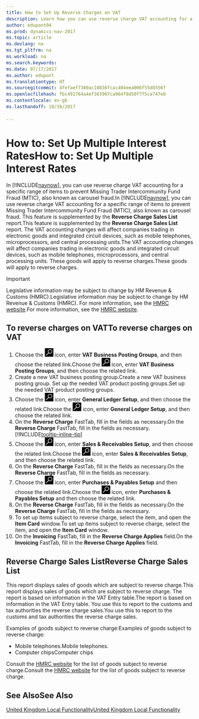 ```yaml
---
title: How to Set Up Reverse Charges on VAT
description: Learn how you can use reverse charge VAT accounting for a specific range of items to prevent Missing Trader Intercommunity Fund Fraud (MTIC).
author: edupont04
ms.prod: dynamics-nav-2017
ms.topic: article
ms.devlang: na
ms.tgt_pltfrm: na
ms.workload: na
ms.search.keywords: 
ms.date: 07/17/2017
ms.author: edupont
ms.translationtype: HT
ms.sourcegitcommit: 4fefaef7380ac10836fcac404eea006f55d8556f
ms.openlocfilehash: fbc491764a4ef363967ca964f8d50f7f5ca747e8
ms.contentlocale: en-gb
ms.lasthandoff: 10/16/2017

---
```

# <a name="how-to-set-up-multiple-interest-rates"></a><span data-ttu-id="92fd0-103">How to: Set Up Multiple Interest Rates</span><span class="sxs-lookup"><span data-stu-id="92fd0-103">How to: Set Up Multiple Interest Rates</span></span>
<span data-ttu-id="92fd0-104">In [!INCLUDE[navnow](../../includes/navnow_md.md)], you can use reverse charge VAT accounting for a specific range of items to prevent Missing Trader Intercommunity Fund Fraud (MTIC), also known as carousel fraud.</span><span class="sxs-lookup"><span data-stu-id="92fd0-104">In [!INCLUDE[navnow](../../includes/navnow_md.md)], you can use reverse charge VAT accounting for a specific range of items to prevent Missing Trader Intercommunity Fund Fraud (MTIC), also known as carousel fraud.</span></span> <span data-ttu-id="92fd0-105">This feature is supplemented by the **Reverse Charge Sales List** report.</span><span class="sxs-lookup"><span data-stu-id="92fd0-105">This feature is supplemented by the **Reverse Charge Sales List** report.</span></span> <span data-ttu-id="92fd0-106">The VAT accounting changes will affect companies trading in electronic goods and integrated circuit devices, such as mobile telephones, microprocessors, and central processing units.</span><span class="sxs-lookup"><span data-stu-id="92fd0-106">The VAT accounting changes will affect companies trading in electronic goods and integrated circuit devices, such as mobile telephones, microprocessors, and central processing units.</span></span> <span data-ttu-id="92fd0-107">These goods will apply to reverse charges.</span><span class="sxs-lookup"><span data-stu-id="92fd0-107">These goods will apply to reverse charges.</span></span>

> [!IMPORTANT]  
>  <span data-ttu-id="92fd0-108">Legislative information may be subject to change by HM Revenue & Customs (HMRC).</span><span class="sxs-lookup"><span data-stu-id="92fd0-108">Legislative information may be subject to change by HM Revenue & Customs (HMRC).</span></span> <span data-ttu-id="92fd0-109">For more information, see the [HMRC website](http://www.hmrc.gov.uk/index.htm).</span><span class="sxs-lookup"><span data-stu-id="92fd0-109">For more information, see the [HMRC website](http://www.hmrc.gov.uk/index.htm).</span></span>  

## <a name="to-reverse-charges-on-vat"></a><span data-ttu-id="92fd0-110">To reverse charges on VAT</span><span class="sxs-lookup"><span data-stu-id="92fd0-110">To reverse charges on VAT</span></span>  

1.  <span data-ttu-id="92fd0-111">Choose the ![Search for Page or Report](../../media/ui-search/search_small.png "Search for Page or Report icon") icon, enter **VAT Business Posting Groups**, and then choose the related link.</span><span class="sxs-lookup"><span data-stu-id="92fd0-111">Choose the ![Search for Page or Report](../../media/ui-search/search_small.png "Search for Page or Report icon") icon, enter **VAT Business Posting Groups**, and then choose the related link.</span></span>  
2.  <span data-ttu-id="92fd0-112">Create a new VAT business posting group.</span><span class="sxs-lookup"><span data-stu-id="92fd0-112">Create a new VAT business posting group.</span></span> <span data-ttu-id="92fd0-113">Set up the needed VAT product posting groups.</span><span class="sxs-lookup"><span data-stu-id="92fd0-113">Set up the needed VAT product posting groups.</span></span>  
3.  <span data-ttu-id="92fd0-114">Choose the ![Search for Page or Report](../../media/ui-search/search_small.png "Search for Page or Report icon") icon, enter **General Ledger Setup**, and then choose the related link.</span><span class="sxs-lookup"><span data-stu-id="92fd0-114">Choose the ![Search for Page or Report](../../media/ui-search/search_small.png "Search for Page or Report icon") icon, enter **General Ledger Setup**, and then choose the related link.</span></span>  
4.  <span data-ttu-id="92fd0-115">On the **Reverse Charge** FastTab, fill in the fields as necessary.</span><span class="sxs-lookup"><span data-stu-id="92fd0-115">On the **Reverse Charge** FastTab, fill in the fields as necessary.</span></span> [!INCLUDE[tooltip-inline-tip](../../includes/tooltip-inline-tip_md.md)]  
5.  <span data-ttu-id="92fd0-116">Choose the ![Search for Page or Report](../../media/ui-search/search_small.png "Search for Page or Report icon") icon, enter **Sales & Receivables Setup**, and then choose the related link.</span><span class="sxs-lookup"><span data-stu-id="92fd0-116">Choose the ![Search for Page or Report](../../media/ui-search/search_small.png "Search for Page or Report icon") icon, enter **Sales & Receivables Setup**, and then choose the related link.</span></span>  
6.  <span data-ttu-id="92fd0-117">On the **Reverse Charge** FastTab, fill in the fields as necessary.</span><span class="sxs-lookup"><span data-stu-id="92fd0-117">On the **Reverse Charge** FastTab, fill in the fields as necessary.</span></span>
7.  <span data-ttu-id="92fd0-118">Choose the ![Search for Page or Report](../../media/ui-search/search_small.png "Search for Page or Report icon") icon, enter **Purchases & Payables Setup** and then choose the related link.</span><span class="sxs-lookup"><span data-stu-id="92fd0-118">Choose the ![Search for Page or Report](../../media/ui-search/search_small.png "Search for Page or Report icon") icon, enter **Purchases & Payables Setup** and then choose the related link.</span></span>  
6.  <span data-ttu-id="92fd0-119">On the **Reverse Charge** FastTab, fill in the fields as necessary.</span><span class="sxs-lookup"><span data-stu-id="92fd0-119">On the **Reverse Charge** FastTab, fill in the fields as necessary.</span></span>
9. <span data-ttu-id="92fd0-120">To set up items subject to reverse charge, select the item, and open the **Item Card** window.</span><span class="sxs-lookup"><span data-stu-id="92fd0-120">To set up items subject to reverse charge, select the item, and open the **Item Card** window.</span></span>  
10. <span data-ttu-id="92fd0-121">On the **Invoicing** FastTab, fill in the **Reverse Charge Applies** field.</span><span class="sxs-lookup"><span data-stu-id="92fd0-121">On the **Invoicing** FastTab, fill in the **Reverse Charge Applies** field.</span></span>  

## <a name="reverse-charge-sales-list"></a><span data-ttu-id="92fd0-122">Reverse Charge Sales List</span><span class="sxs-lookup"><span data-stu-id="92fd0-122">Reverse Charge Sales List</span></span>
<span data-ttu-id="92fd0-123">This report displays sales of goods which are subject to reverse charge.</span><span class="sxs-lookup"><span data-stu-id="92fd0-123">This report displays sales of goods which are subject to reverse charge.</span></span> <span data-ttu-id="92fd0-124">The report is based on information in the VAT Entry table.</span><span class="sxs-lookup"><span data-stu-id="92fd0-124">The report is based on information in the VAT Entry table.</span></span> <span data-ttu-id="92fd0-125">You use this to report to the customs and tax authorities the reverse charge sales.</span><span class="sxs-lookup"><span data-stu-id="92fd0-125">You use this to report to the customs and tax authorities the reverse charge sales.</span></span>  

<span data-ttu-id="92fd0-126">Examples of goods subject to reverse charge:</span><span class="sxs-lookup"><span data-stu-id="92fd0-126">Examples of goods subject to reverse charge:</span></span>  

-   <span data-ttu-id="92fd0-127">Mobile telephones.</span><span class="sxs-lookup"><span data-stu-id="92fd0-127">Mobile telephones.</span></span>  
-   <span data-ttu-id="92fd0-128">Computer chips</span><span class="sxs-lookup"><span data-stu-id="92fd0-128">Computer chips</span></span>  

<span data-ttu-id="92fd0-129">Consult the [HMRC website](http:\\www.hmrc.gov.uk) for the list of goods subject to reverse charge.</span><span class="sxs-lookup"><span data-stu-id="92fd0-129">Consult the [HMRC website](http:\\www.hmrc.gov.uk) for the list of goods subject to reverse charge.</span></span>  

## <a name="see-also"></a><span data-ttu-id="92fd0-130">See Also</span><span class="sxs-lookup"><span data-stu-id="92fd0-130">See Also</span></span>  
[<span data-ttu-id="92fd0-131">United Kingdom Local Functionality</span><span class="sxs-lookup"><span data-stu-id="92fd0-131">United Kingdom Local Functionality</span></span>](united-kingdom-local-functionality.md)  

